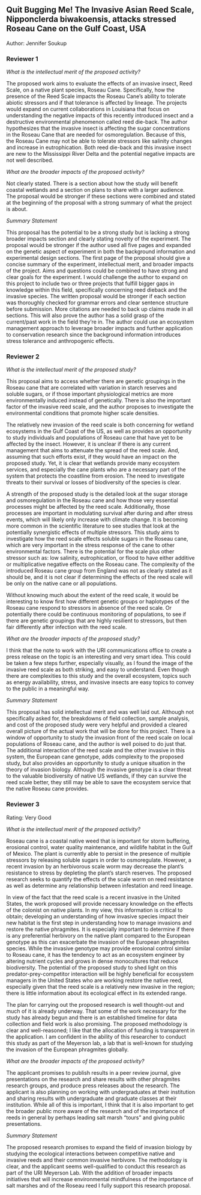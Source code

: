 ## Quit Bugging Me! The Invasive Asian Reed Scale, Nipponclerda biwakoensis, attacks stressed Roseau Cane on the Gulf Coast, USA
Author: Jennifer Soukup


### Reviewer 1

*What is the intellectual merit of the proposed activity?*

The proposed work aims to evaluate the effects of an invasive insect, Reed Scale, on a native plant species, Roseau Cane. Specifically, how the presence of the Reed Scale impacts the Roseau Cane’s ability to tolerate abiotic stressors and if that tolerance is affected by lineage. The projects would expand on current collaborations in Louisiana that focus on understanding the negative impacts of this recently introduced insect and a destructive environmental phenomenon called reed die-back. The author hypothesizes that the invasive insect is affecting the sugar concentrations in the Roseau Cane that are needed for osmoregulation. Because of this, the Roseau Cane may not be able to tolerate stressors like salinity changes and increase in eutrophication. Both reed die-back and this invasive insect are new to the Mississippi River Delta and the potential negative impacts are not well described.

*What are the broader impacts of the proposed activity?*

Not clearly stated. There is a section about how the study will benefit coastal wetlands and a section on plans to share with a larger audience. The proposal would be stronger if these sections were combined and stated at the beginning of the proposal with a strong summary of what the project is about.

*Summary Statement*

This proposal has the potential to be a strong study but is lacking a strong broader impacts section and clearly stating novelty of the experiment. The proposal would be stronger if the author used all five pages and expanded on the genetic aspect of experiment in both the background information and experimental design sections. The first page of the proposal should give a concise summary of the experiment, intellectual merit, and broader impacts of the project. Aims and questions could be combined to have strong and clear goals for the experiment. I would challenge the author to expand on this project to include two or three projects that fulfill bigger gaps in knowledge within this field, specifically concerning reed dieback and the invasive species. The written proposal would be stronger if each section was thoroughly checked for grammar errors and clear sentence structure before submission. More citations are needed to back up claims made in all sections. This will also prove the author has a solid grasp of the current/past work in the field they’re in. The author could use an ecosystem management approach to leverage broader impacts and further application to conservation research since the background information introduces stress tolerance and anthropogenic effects.


### Reviewer 2

*What is the intellectual merit of the proposed study?*

This proposal aims to access whether there are genetic groupings in the Roseau cane that are correlated with variation in starch reserves and soluble sugars, or if those important physiological metrics are more environmentally induced instead of genetically. There is also the important factor of the invasive reed scale, and the author proposes to investigate the environmental conditions that promote higher scale densities.

The relatively new invasion of the reed scale is both concerning for wetland ecosystems in the Gulf Coast of the US, as well as provides an opportunity to study individuals and populations of Roseau cane that have yet to be affected by the insect. However, it is unclear if there is any current management that aims to attenuate the spread of the reed scale. And, assuming that such efforts exist, if they would have an impact on the proposed study. Yet, it is clear that wetlands provide many ecosystem services, and especially the cane plants who are a necessary part of the system that protects the coastline from erosion. The need to investigate threats to their survival or losses of biodiversity of the species is clear.

A strength of the proposed study is the detailed look at the sugar storage and osmoregulation in the Roseau cane and how those very essential processes might be affected by the reed scale. Additionally, those processes are important in modulating survival after during and after stress events, which will likely only increase with climate change. It is becoming more common in the scientific literature to see studies that look at the potentially synergistic effects of multiple stressors. This study aims to investigate how the reed scale effects soluble sugars in the Roseau cane, which are very important in the stress response of the cane to other environmental factors. There is the potential for the scale plus other stressor such as: low salinity, eutrophication, or flood to have either additive or multiplicative negative effects on the Roseau cane. The complexity of the introduced Roseau cane group from England was not as clearly stated as it should be, and it is not clear if determining the effects of the reed scale will be only on the native cane or all populations.

Without knowing much about the extent of the reed scale, it would be interesting to know first how different genetic groups or haplotypes of the Roseau cane respond to stressors in absence of the reed scale. Or potentially there could be continuous monitoring of populations, to see if there are genetic groupings that are highly resilient to stressors, but then fair differently after infection with the reed scale.

*What are the broader impacts of the proposed study?*

I think that the note to work with the URI communications office to create a press release on the topic is an interesting and very smart idea. This could be taken a few steps further, especially visually, as I found the image of the invasive reed scale as both striking, and easy to understand. Even though there are complexities to this study and the overall ecosystem, topics such as energy availability, stress, and invasive insects are easy topics to convey to the public in a meaningful way.

*Summary Statement*

This proposal has solid intellectual merit and was well laid out. Although not specifically asked for, the breakdowns of field collection, sample analysis, and cost of the proposed study were very helpful and provided a cleared overall picture of the actual work that will be done for this project. There is a window of opportunity to study the invasion front of the reed scale on local populations of Roseau cane, and the author is well poised to do just that. The additional interaction of the reed scale and the other invasive in this system, the European cane genotype, adds complexity to the proposed study, but also provides an opportunity to study a unique situation in the theory of invasion biology. Although the invasive genotype is a clear threat to the valuable biodiversity of native US wetlands, if they can survive the reed scale better, they still may be able to save the ecosystem service that the native Roseau cane provides.




### Reviewer 3

Rating:	Very Good


*What is the intellectual merit of the proposed activity?*

Roseau cane is a coastal native weed that is important for storm buffering, erosional control, water quality maintenance, and wildlife habitat in the Gulf of Mexico. The plant is currently able to persist in the presence of multiple stressors by releasing soluble sugars in order to osmoregulate. However, a recent invasion by an herbivorous scale worm may decrease the plant’s resistance to stress by depleting the plant’s starch reserves. The proposed research seeks to quantify the effects of the scale worm on reed resistance as well as determine any relationship between infestation and reed lineage.

In view of the fact that the reed scale is a recent invasive in the United States, the work proposed will provide necessary knowledge on the effects of the colonist on native plants. In my view, this information is critical to obtain; developing an understanding of how invasive species impact their new habitat is the first step in understanding how to manage invasions and restore the native phragmites. It is especially important to determine if there is any preferential herbivory on the native plant compared to the European genotype as this can exacerbate the invasion of the European phragmites species. While the invasive genotype may provide erosional control similar to Roseau cane, it has the tendency to act as an ecosystem engineer by altering nutrient cycles and grows in dense monocultures that reduce biodiversity. The potential of the proposed study to shed light on this predator-prey-competitor interaction will be highly beneficial for ecosystem managers in the United States who are working restore the native reed, especially given that the reed scale is a relatively new invasive in the region; there is little information about its ecological effect in its extended range.

The plan for carrying out the proposed research is well thought-out and much of it is already underway. That some of the work necessary for the study has already begun and there is an established timeline for data collection and field work is also promising. The proposed methodology is clear and well-reasoned; I like that the allocation of funding is transparent in the application. I am confident in the ability of this researcher to conduct this study as part of the Meyerson lab, a lab that is well-known for studying the invasion of the European phragmites globally.


*What are the broader impacts of the proposed activity?*

The applicant promises to publish results in a peer review journal, give presentations on the research and share results with other phragmites research groups, and produce press releases about the research. The applicant is also planning on working with undergraduates at their institution and sharing results with undergraduate and graduate classes at their institution. While all of this is important, I think that it is also important to get the broader public more aware of the research and of the importance of reeds in general by perhaps leading salt marsh “tours” and giving public presentations.


*Summary Statement*

The proposed research promises to expand the field of invasion biology by studying the ecological interactions between competitive native and invasive reeds and their common invasive herbivore. The methodology is clear, and the applicant seems well-qualified to conduct this research as part of the URI Meyerson Lab. With the addition of broader impacts initiatives that will increase environmental mindfulness of the importance of salt marshes and of the Roseau reed I fully support this research proposal.
